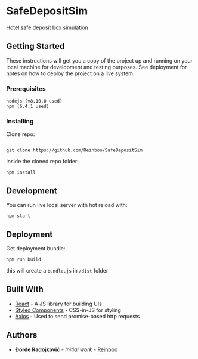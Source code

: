# SafeDepositSim

Hotel safe deposit box simulation

## Getting Started

These instructions will get you a copy of the project up and running on your local machine for development and testing purposes. See deployment for notes on how to deploy the project on a live system.

### Prerequisites

```
nodejs (v8.10.0 used)
npm (6.4.1 used)
```

### Installing

Clone repo:

```

git clone https://github.com/Reinboo/SafeDepositSim

```

Inside the cloned repo folder:

```
npm install
```

## Development

You can run live local server with hot reload with:

```
npm start
```

## Deployment

Get deployment bundle:

```
npm run build
```

this will create a `bundle.js` in `/dist` folder


## Built With

* [React](https://reactjs.org/) - A JS library for building UIs
* [Styled Components](https://www.styled-components.com/) - CSS-in-JS for styling
* [Axios](https://github.com/axios/axios) - Used to send promise-based http requests



## Authors

* **Đorđe Radojković** - *Initial work* - [Reinboo](https://github.com/Reinboo)



